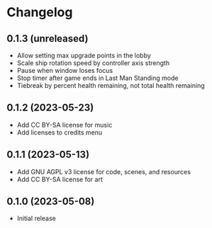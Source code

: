 # Changelog

## 0.1.3 (unreleased)

- Allow setting max upgrade points in the lobby
- Scale ship rotation speed by controller axis strength
- Pause when window loses focus
- Stop timer after game ends in Last Man Standing mode
- Tiebreak by percent health remaining, not total health remaining

## 0.1.2 (2023-05-23)

- Add CC BY-SA license for music
- Add licenses to credits menu

## 0.1.1 (2023-05-13)

- Add GNU AGPL v3 license for code, scenes, and resources
- Add CC BY-SA license for art

## 0.1.0 (2023-05-08)

- Initial release
